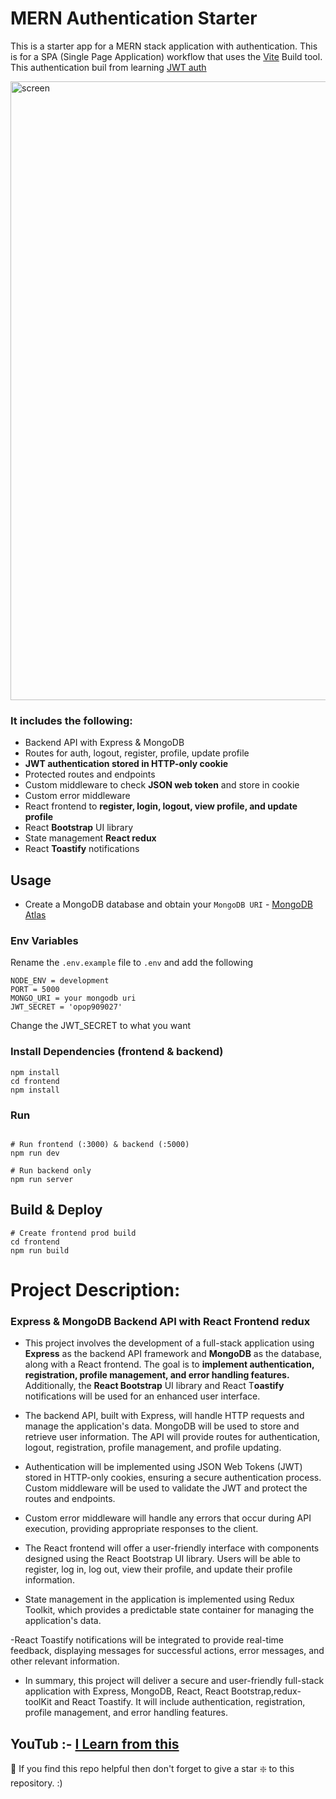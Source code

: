 # MERN Authentication Starter

This is a starter app for a MERN stack application with authentication. This is for a SPA (Single Page Application) workflow that uses the [Vite](https://vitejs.dev/) Build tool. This authentication buil from learning [JWT auth](https://jwt.io/)


<img width="990" alt="screen" src="https://github.com/pattjoshi/MERN_Auth_jwt/assets/78966839/0d015682-c859-400d-a87e-0eabfea41ef0">


### It includes the following:

- Backend API with Express & MongoDB
- Routes for auth, logout, register, profile, update profile
- **JWT authentication stored in HTTP-only cookie**
- Protected routes and endpoints
- Custom middleware to check **JSON web token** and store in cookie
- Custom error middleware
- React frontend to **register, login, logout, view profile, and update profile**
- React **Bootstrap** UI library
- State management **React redux**
- React **Toastify** notifications

## Usage

- Create a MongoDB database and obtain your `MongoDB URI` - [MongoDB Atlas](https://www.mongodb.com/cloud/atlas/register)


### Env Variables

Rename the `.env.example` file to `.env` and add the following

```
NODE_ENV = development
PORT = 5000
MONGO_URI = your mongodb uri
JWT_SECRET = 'opop909027'
```

Change the JWT_SECRET to what you want

### Install Dependencies (frontend & backend)

```
npm install
cd frontend
npm install
```

### Run

```

# Run frontend (:3000) & backend (:5000)
npm run dev

# Run backend only
npm run server
```

## Build & Deploy

```
# Create frontend prod build
cd frontend
npm run build
```

# Project Description:

### Express & MongoDB Backend API with React Frontend redux

- This project involves the development of a full-stack application using **Express** as the backend API framework and **MongoDB** as the database, along with a React frontend. The goal is to **implement authentication, registration, profile management, and error handling features.** Additionally, the **React Bootstrap** UI library and React T**oastify** notifications will be used for an enhanced user interface.

- The backend API, built with Express, will handle HTTP requests and manage the application's data. MongoDB will be used to store and retrieve user information. The API will provide routes for authentication, logout, registration, profile management, and profile updating.

- Authentication will be implemented using JSON Web Tokens (JWT) stored in HTTP-only cookies, ensuring a secure authentication process. Custom middleware will be used to validate the JWT and protect the routes and endpoints.

- Custom error middleware will handle any errors that occur during API execution, providing appropriate responses to the client.

- The React frontend will offer a user-friendly interface with components designed using the React Bootstrap UI library. Users will be able to register, log in, log out, view their profile, and update their profile information.

- State management in the application is implemented using Redux Toolkit, which provides a predictable state container for managing the application's data.

-React Toastify notifications will be integrated to provide real-time feedback, displaying messages for successful actions, error messages, and other relevant information.

- In summary, this project will deliver a secure and user-friendly full-stack application with Express, MongoDB, React, React Bootstrap,redux-toolKit and React Toastify. It will include authentication, registration, profile management, and error handling features.






## YouTub :- [I Learn from this ](https://www.youtube.com/watch?v=R4AhvYORZRY&t=7363s "click to open")

🙏 If you find this repo helpful then don't forget to give a star ❇️ to this repository. :)

